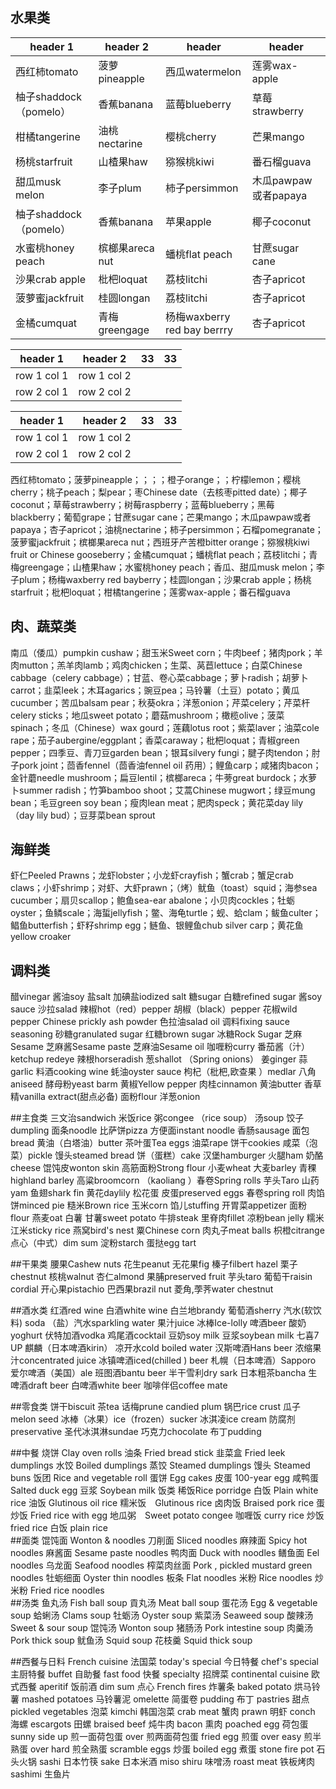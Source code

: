 ## 水果类


header 1 | header 2 | header | header
---|---|---|---
西红柿tomato | 菠萝pineapple | 西瓜watermelon | 莲雾wax-apple
柚子shaddock（pomelo） | 香蕉banana | 蓝莓blueberry | 草莓strawberry
柑橘tangerine | 油桃nectarine | 樱桃cherry | 芒果mango
杨桃starfruit | 山楂果haw | 猕猴桃kiwi | 番石榴guava
甜瓜musk melon | 李子plum | 柿子persimmon | 木瓜pawpaw或者papaya
柚子shaddock（pomelo） | 香蕉banana | 苹果apple | 椰子coconut
水蜜桃honey peach | 槟榔果areca nut | 蟠桃flat peach | 甘蔗sugar cane
沙果crab apple | 枇杷loquat | 荔枝litchi | 杏子apricot
菠萝蜜jackfruit | 桂圆longan | 荔枝litchi | 杏子apricot
金橘cumquat | 青梅greengage | 杨梅waxberry red bay berrry | 杏子apricot


header 1 | header 2 | 33 | 33
---|---|---|---
row 1 col 1 | row 1 col 2
row 2 col 1 | row 2 col 2



header 1 | header 2 | 33 | 33
---|---|---|---
row 1 col 1 | row 1 col 2
row 2 col 1 | row 2 col 2

西红柿tomato；菠萝pineapple；；；；橙子orange；；柠檬lemon；樱桃cherry；桃子peach；梨pear；枣Chinese date（去核枣pitted date）；椰子coconut；草莓strawberry；树莓raspberry；蓝莓blueberry；黑莓blackberry；葡萄grape；甘蔗sugar cane；芒果mango；木瓜pawpaw或者papaya；杏子apricot；油桃nectarine；柿子persimmon；石榴pomegranate；菠萝蜜jackfruit；槟榔果areca nut；西班牙产苦橙bitter orange；猕猴桃kiwi fruit or Chinese gooseberry；金橘cumquat；蟠桃flat peach；荔枝litchi；青梅greengage；山楂果haw；水蜜桃honey peach；香瓜、甜瓜musk melon；李子plum；杨梅waxberry red bayberry；桂圆longan；沙果crab apple；杨桃starfruit；枇杷loquat；柑橘tangerine；莲雾wax-apple；番石榴guava


## 肉、蔬菜类 
南瓜（倭瓜）pumpkin cushaw；甜玉米Sweet corn；牛肉beef；猪肉pork；羊肉mutton；羔羊肉lamb；鸡肉chicken；生菜、莴苣lettuce；白菜Chinese cabbage（celery cabbage）；甘蓝、卷心菜cabbage；萝卜radish；胡萝卜carrot；韭菜leek；木耳agarics；豌豆pea；马铃薯（土豆）potato；黄瓜cucumber；苦瓜balsam pear；秋葵okra；洋葱onion；芹菜celery；芹菜杆celery sticks；地瓜sweet potato；蘑菇mushroom；橄榄olive；菠菜spinach；冬瓜（Chinese）wax gourd；莲藕lotus root；紫菜laver；油菜cole rape；茄子aubergine/eggplant；香菜caraway；枇杷loquat；青椒green pepper；四季豆、青刀豆garden bean；银耳silvery fungi；腱子肉tendon；肘子pork joint；茴香fennel（茴香油fennel oil 药用）；鲤鱼carp；咸猪肉bacon；金针蘑needle mushroom；扁豆lentil；槟榔areca；牛蒡great burdock；水萝卜summer radish；竹笋bamboo shoot；艾蒿Chinese mugwort；绿豆mung bean；毛豆green soy bean；瘦肉lean meat；肥肉speck；黄花菜day lily（day lily bud）；豆芽菜bean sprout


## 海鲜类 
虾仁Peeled Prawns；龙虾lobster；小龙虾crayfish；蟹crab；蟹足crab claws；小虾shrimp；对虾、大虾prawn；（烤）鱿鱼（toast）squid；海参sea cucumber；扇贝scallop；鲍鱼sea-ear abalone；小贝肉cockles；牡蛎oyster；鱼鳞scale；海蜇jellyfish；鳖、海龟turtle；蚬、蛤clam；鲅鱼culter；鲳鱼butterfish；虾籽shrimp egg；鲢鱼、银鲤鱼chub silver carp；黄花鱼yellow croaker


## 调料类 
醋vinegar 酱油soy 盐salt 加碘盐iodized salt 糖sugar 白糖refined sugar 酱soy sauce 沙拉salad 辣椒hot（red）pepper 胡椒（black）pepper 花椒wild pepper Chinese prickly ash powder 色拉油salad oil 调料fixing sauce seasoning 砂糖granulated sugar 红糖brown sugar 冰糖Rock Sugar 芝麻Sesame 芝麻酱Sesame paste 芝麻油Sesame oil 咖喱粉curry 番茄酱（汁）ketchup redeye 辣根horseradish 葱shallot （Spring onions） 姜ginger 蒜garlic 料酒cooking wine 蚝油oyster sauce 枸杞（枇杷,欧查果 ）medlar 八角aniseed 酵母粉yeast barm 黄椒Yellow pepper  肉桂cinnamon 黄油butter 香草精vanilla extract(甜点必备) 面粉flour 洋葱onion


##主食类 
三文治sandwich 米饭rice 粥congee （rice soup） 汤soup 饺子dumpling 面条noodle 比萨饼pizza 方便面instant noodle 香肠sausage 面包bread 黄油（白塔油）butter 茶叶蛋Tea eggs 油菜rape 饼干cookies 咸菜（泡菜）pickle 馒头steamed bread 饼（蛋糕）cake 汉堡hamburger 火腿ham 奶酪cheese 馄饨皮wonton skin 高筋面粉Strong flour 小麦wheat 大麦barley 青稞highland barley 高粱broomcorn （kaoliang ）春卷Spring rolls 芋头Taro 山药yam 鱼翅shark fin 黄花daylily 松花蛋 皮蛋preserved eggs 春卷spring roll 肉馅饼minced pie 糙米Brown rice 玉米corn 馅儿stuffing 开胃菜appetizer 面粉flour 燕麦oat 白薯 甘薯sweet potato 牛排steak 里脊肉fillet 凉粉bean jelly 糯米 江米sticky rice 燕窝bird's nest 粟Chinese corn 肉丸子meat balls 枳橙citrange 点心（中式）dim sum 淀粉starch 蛋挞egg tart 


##干果类 
腰果Cashew nuts 花生peanut 无花果fig 榛子filbert hazel 栗子chestnut 核桃walnut 杏仁almond 果脯preserved fruit 芋头taro 葡萄干raisin cordial 开心果pistachio 巴西果brazil nut 菱角,荸荠water chestnut


##酒水类 
红酒red wine 白酒white wine 白兰地brandy 葡萄酒sherry 汽水(软饮料) soda （盐）汽水sparkling water 果汁juice 冰棒Ice-lolly 啤酒beer 酸奶yoghurt 伏特加酒vodka 鸡尾酒cocktail 豆奶soy milk 豆浆soybean milk 七喜7 UP 麒麟（日本啤酒kirin） 凉开水cold boiled water 汉斯啤酒Hans beer 浓缩果汁concentrated juice 冰镇啤酒iced(chilled ) beer 札幌（日本啤酒）Sapporo 爱尔啤酒（美国）ale 班图酒bantu beer 半干雪利dry sark 日本粗茶bancha 生啤酒draft beer 白啤酒white beer 咖啡伴侣coffee mate


##零食类 
饼干biscuit 茶tea 话梅prune candied plum 锅巴rice crust 瓜子melon seed 冰棒（冰果）ice（frozen）sucker 冰淇凌ice cream 防腐剂preservative 圣代冰淇淋sundae 巧克力chocolate 布丁pudding


##中餐 
烧饼 Clay oven rolls 油条 Fried bread stick 韭菜盒 Fried leek dumplings 水饺 Boiled dumplings 蒸饺 Steamed dumplings 馒头 Steamed buns 饭团 Rice and vegetable roll 蛋饼 Egg cakes 皮蛋 100-year egg 咸鸭蛋　Salted duck egg 豆浆 Soybean milk 
饭类 稀饭Rice porridge 白饭 Plain white rice 油饭 Glutinous oil rice 糯米饭　Glutinous rice 卤肉饭 Braised pork rice 蛋炒饭 Fried rice with egg 地瓜粥　Sweet potato congee 咖喱饭 curry rice 炒饭 fried rice  白饭 plain rice  
##面类 
馄饨面 Wonton & noodles 刀削面 Sliced noodles 麻辣面 Spicy hot noodles 麻酱面 Sesame paste noodles 鸭肉面 Duck with noodles 鳝鱼面 Eel noodles 乌龙面 Seafood noodles 榨菜肉丝面 Pork , pickled mustard green noodles 牡蛎细面 Oyster thin noodles 板条 Flat noodles 米粉 Rice noodles 炒米粉 Fried rice noodles  
##汤类 
鱼丸汤 Fish ball soup 貢丸汤 Meat ball soup 蛋花汤 Egg & vegetable soup 蛤蜊汤 Clams soup 牡蛎汤 Oyster soup 紫菜汤 Seaweed soup 酸辣汤　Sweet & sour soup 馄饨汤 Wonton soup 猪肠汤 Pork intestine soup 肉羹汤　Pork thick soup 鱿鱼汤 Squid soup 花枝羹 Squid thick soup


##西餐与日料 
French cuisine 法国菜 today's special 今日特餐 chef's special 主厨特餐 buffet 自助餐 fast food 快餐 specialty 招牌菜 continental cuisine 欧式西餐 aperitif 饭前酒 dim sum 点心 French fires 炸薯条 baked potato 烘马铃薯 mashed potatoes 马铃薯泥 omelette 简蛋卷 pudding 布丁 pastries 甜点 pickled vegetables 泡菜 kimchi 韩国泡菜 crab meat 蟹肉 prawn 明虾 conch 海螺 escargots 田螺 braised beef 炖牛肉 bacon 熏肉 poached egg 荷包蛋 sunny side up 煎一面荷包蛋 over 煎两面荷包蛋 fried egg 煎蛋 over easy 煎半熟蛋 over hard 煎全熟蛋 scramble eggs 炒蛋 boiled egg 煮蛋 stone fire pot 石头火锅 sashi 日本竹筷 sake 日本米酒 miso shiru 味噌汤 roast meat 铁板烤肉 sashimi 生鱼片
